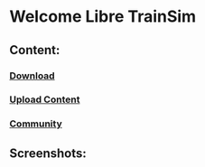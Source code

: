 # Welcome Libre TrainSim

## Content:

### [Download](https://libre-trainsim.de/download)

### [Upload Content](https://libre-trainsim.de/upload-content)

### [Community](https://libre-trainsim.de/community)

## Screenshots:

